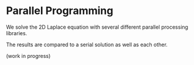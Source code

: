 # Parallel Programming

We solve the 2D Laplace equation with several different parallel processing libraries.

The results are compared to a serial solution as well as each other.

(work in progress)
